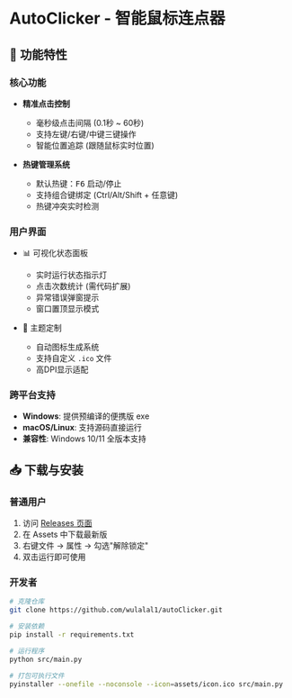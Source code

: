 # AutoClicker - 智能鼠标连点器

## 🚀 功能特性

### 核心功能
- **精准点击控制**
  - 毫秒级点击间隔 (0.1秒 ~ 60秒)
  - 支持左键/右键/中键三键操作
  - 智能位置追踪 (跟随鼠标实时位置)

- **热键管理系统**
  - 默认热键：<kbd>F6</kbd> 启动/停止
  - 支持组合键绑定 (Ctrl/Alt/Shift + 任意键)
  - 热键冲突实时检测

### 用户界面
- 📊 可视化状态面板
  - 实时运行状态指示灯
  - 点击次数统计 (需代码扩展)
  - 异常错误弹窗提示
  - 窗口置顶显示模式

- 🎨 主题定制
  - 自动图标生成系统
  - 支持自定义 `.ico` 文件
  - 高DPI显示适配

### 跨平台支持
- **Windows**: 提供预编译的便携版 exe
- **macOS/Linux**: 支持源码直接运行
- **兼容性**: Windows 10/11 全版本支持

## 📥 下载与安装

### 普通用户
1. 访问 [Releases 页面](https://github.com/wulalal1/autoClicker/releases)
2. 在 Assets 中下载最新版
3. 右键文件 → 属性 → 勾选"解除锁定"
4. 双击运行即可使用

### 开发者
```bash
# 克隆仓库
git clone https://github.com/wulalal1/autoClicker.git

# 安装依赖
pip install -r requirements.txt

# 运行程序
python src/main.py

# 打包可执行文件
pyinstaller --onefile --noconsole --icon=assets/icon.ico src/main.py
